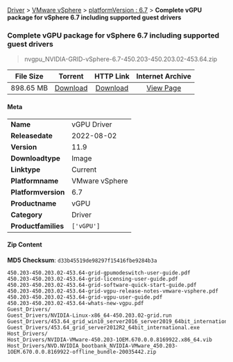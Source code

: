 
[Driver](/README.md)  >  [VMware vSphere](/index/Driver/VMware_vSphere.md)  >  [platformVersion : 6.7](/index/Driver/VMware_vSphere/6.7.md)  >  **Complete vGPU package for vSphere 6.7 including supported guest drivers**


###    Complete vGPU package for vSphere 6.7 including supported guest drivers

> nvgpu_NVIDIA-GRID-vSphere-6.7-450.203-450.203.02-453.64.zip   


| **File Size** | **Torrent**  | **HTTP Link** | **Internet Archive** |
|:-------------:|:------------:|:-------------:|:--------------------:|
| 898.65 MB |  [Download](https://archive.org/download/nvgpu_NVIDIA-GRID-vSphere-6.7-450.203-450.203.02-453.64.zip/nvgpu_NVIDIA-GRID-vSphere-6.7-450.203-450.203.02-453.64.zip_archive.torrent)       | [Download](https://archive.org/compress/nvgpu_NVIDIA-GRID-vSphere-6.7-450.203-450.203.02-453.64.zip) | [View Page](https://archive.org/details/nvgpu_NVIDIA-GRID-vSphere-6.7-450.203-450.203.02-453.64.zip)       |

#### Meta

<table>
<tr><td><strong>Name</strong></td><td>vGPU Driver</td></tr>
<tr><td><strong>Releasedate</strong></td><td>2022-08-02</td></tr>
<tr><td><strong>Version</strong></td><td>11.9</td></tr>
<tr><td><strong>Downloadtype</strong></td><td>Image</td></tr>
<tr><td><strong>Linktype</strong></td><td>Current</td></tr>
<tr><td><strong>Platformname</strong></td><td>VMware vSphere</td></tr>
<tr><td><strong>Platformversion</strong></td><td>6.7</td></tr>
<tr><td><strong>Productname</strong></td><td>vGPU</td></tr>
<tr><td><strong>Category</strong></td><td>Driver</td></tr>
<tr><td><strong>Productfamilies</strong></td><td><code>['vGPU']</code></td></tr>
</table>

#### Zip Content

**MD5 Checksum**: `d33b45519de98297f15416fbe9284b3a`

```text
450.203-450.203.02-453.64-grid-gpumodeswitch-user-guide.pdf
450.203-450.203.02-453.64-grid-licensing-user-guide.pdf
450.203-450.203.02-453.64-grid-software-quick-start-guide.pdf
450.203-450.203.02-453.64-grid-vgpu-release-notes-vmware-vsphere.pdf
450.203-450.203.02-453.64-grid-vgpu-user-guide.pdf
450.203-450.203.02-453.64-whats-new-vgpu.pdf
Guest_Drivers/
Guest_Drivers/NVIDIA-Linux-x86_64-450.203.02-grid.run
Guest_Drivers/453.64_grid_win10_server2016_server2019_64bit_international.exe
Guest_Drivers/453.64_grid_server2012R2_64bit_international.exe
Host_Drivers/
Host_Drivers/NVIDIA-VMware-450.203-1OEM.670.0.0.8169922.x86_64.vib
Host_Drivers/NVD.NVIDIA_bootbank_NVIDIA-VMware_450.203-1OEM.670.0.0.8169922-offline_bundle-20035442.zip
```
